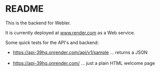 # README

This is the backend for Webler.

It is currently deployed at www.render.com as a Web service.

Some quick tests for the API's and backend: <br/>
- https://api-39hq.onrender.com/api/v1/sample ... returns a JSON
<br/><br/>
- https://api-39hq.onrender.com/ ... just a plain HTML welcome page
